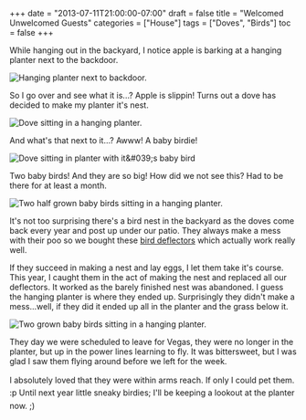 +++
date = "2013-07-11T21:00:00-07:00"
draft = false
title = "Welcomed Unwelcomed Guests"
categories = ["House"]
tags = ["Doves", "Birds"]
toc = false
+++



<p>While hanging out in the backyard, I notice apple is barking at a hanging planter next to the backdoor.</p>    
<p><img alt="Hanging planter next to backdoor." src="http://cdn.smylee.com/images/2013/07/2013-07-09_18-11-48_684_zps91950efe.jpg" title="Look how close the planter is to the door." ></p>    
<p>So I go over and see what it is...? Apple is slippin!&nbsp;Turns out a dove has decided to make my planter it's nest.</p>    
<p><img alt="Dove sitting in a hanging planter." src="http://cdn.smylee.com/images/2013/07/2013-07-04_17-42-23_394_zps548969d8.jpg" title="There&amp;#039;s a bird in the planter!" /></p>    
<p>And what's that next to it...? Awww! A baby birdie!</p>    
<p><img alt="Dove sitting in planter with it&amp;#039;s baby bird" src="http://cdn.smylee.com/images/2013/07/2013-07-04_17-44-56_810_zps7a80738b.jpg" title="There&amp;#039;s a baby bird in there! When did this happen?" /></p>    
<p>Two baby birds! And they are so big! How did we not see this? Had to be there for at least a month.</p>    
<p><img alt="Two half grown baby birds sitting in a hanging planter." src="http://cdn.smylee.com/images/2013/07/2013-07-04_19-24-22_348_zpsb7260a12.jpg" title="Mama must be out collecting food. They are so big, I completely missed the egg stage." /></p>    
<p>It's not too surprising there's a bird nest in the backyard as the doves come back every year and post up under our patio. They always make a mess with their poo so we bought these <a href="http://www.amazon.com/dp/B000KGYXGQ" target="_blank">bird deflectors</a> which actually work really well.</p>    
<p>If they succeed in&nbsp;making a nest and lay eggs,&nbsp;I let them take it's course. This year, I caught them in the act of making the nest and replaced all our deflectors. It worked as&nbsp;the barely finished&nbsp;nest was abandoned. I guess the hanging planter is where they ended up.&nbsp;Surprisingly they didn't make a mess...well, if they did it ended up all in the planter and the grass below it.</p>    
<p><img alt="Two grown baby birds sitting in a hanging planter." src="http://cdn.smylee.com/images/2013/07/2013-07-09_18-10-53_667_zpsc055ba03.jpg" title="This photo was taken five days later. How can they all fit?" /></p>    
<p>They day we were scheduled to leave for Vegas, they were no longer in the planter, but up in the power lines learning to fly. It was bittersweet, but I was glad I saw them flying around before we left for the week.</p>    
<p><span style="line-height: 1.6em;">I absolutely loved that they were within arms reach. If only I could pet them. :p Until next year little sneaky birdies; I'll be keeping a lookout at&nbsp;the planter now. ;)</span></p>  